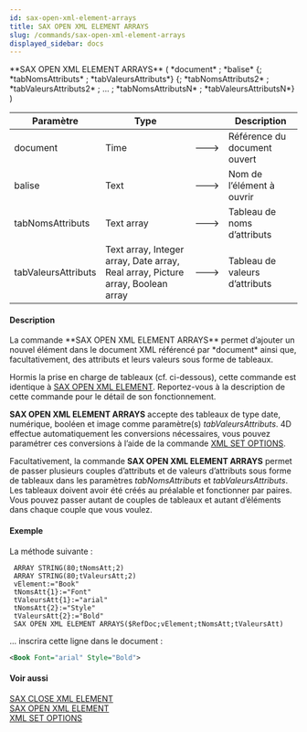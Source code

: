 ```yaml
---
id: sax-open-xml-element-arrays
title: SAX OPEN XML ELEMENT ARRAYS
slug: /commands/sax-open-xml-element-arrays
displayed_sidebar: docs
---
```


<!--REF #_command_.SAX OPEN XML ELEMENT ARRAYS.Syntax-->**SAX OPEN XML ELEMENT ARRAYS** ( *document* ; *balise* {; *tabNomsAttributs* ; *tabValeursAttributs*} {; *tabNomsAttributs2* ; *tabValeursAttributs2* ; ... ; *tabNomsAttributsN* ; *tabValeursAttributsN*} )<!-- END REF-->
<!--REF #_command_.SAX OPEN XML ELEMENT ARRAYS.Params-->
| Paramètre | Type |  | Description |
| --- | --- | --- | --- |
| document | Time | &#x1F852; | Référence du document ouvert |
| balise | Text | &#x1F852; | Nom de l’élément à ouvrir |
| tabNomsAttributs | Text array | &#x1F852; | Tableau de noms d’attributs |
| tabValeursAttributs | Text array, Integer array, Date array, Real array, Picture array, Boolean array | &#x1F852; | Tableau de valeurs d’attributs |

<!-- END REF-->

#### Description 

<!--REF #_command_.SAX OPEN XML ELEMENT ARRAYS.Summary-->La commande **SAX OPEN XML ELEMENT ARRAYS** permet d’ajouter un nouvel élément dans le document XML référencé par *document* ainsi que, facultativement, des attributs et leurs valeurs sous forme de tableaux.<!-- END REF--> 

Hormis la prise en charge de tableaux (cf. ci-dessous), cette commande est identique à [SAX OPEN XML ELEMENT](sax-open-xml-element.md). Reportez-vous à la description de cette commande pour le détail de son fonctionnement. 

**SAX OPEN XML ELEMENT ARRAYS** accepte des tableaux de type date, numérique, booléen et image comme paramètre(s) *tabValeursAttributs*. 4D effectue automatiquement les conversions nécessaires, vous pouvez paramétrer ces conversions à l’aide de la commande [XML SET OPTIONS](xml-set-options.md). 

Facultativement, la commande **SAX OPEN XML ELEMENT ARRAYS** permet de passer plusieurs couples d’attributs et de valeurs d’attributs sous forme de tableaux dans les paramètres *tabNomsAttributs* et *tabValeursAttributs*.   
Les tableaux doivent avoir été créés au préalable et fonctionner par paires. Vous pouvez passer autant de couples de tableaux et autant d’éléments dans chaque couple que vous voulez. 

#### Exemple 

La méthode suivante :

```4d
 ARRAY STRING(80;tNomsAtt;2)
 ARRAY STRING(80;tValeursAtt;2)
 vElement:="Book"
 tNomsAtt{1}:="Font"
 tValeursAtt{1}:="arial"
 tNomsAtt{2}:="Style"
 tValeursAtt{2}:="Bold"
 SAX OPEN XML ELEMENT ARRAYS($RefDoc;vElement;tNomsAtt;tValeursAtt)
```

... inscrira cette ligne dans le document : 

```XML
<Book Font="arial" Style="Bold">
```

#### Voir aussi 

[SAX CLOSE XML ELEMENT](sax-close-xml-element.md)  
[SAX OPEN XML ELEMENT](sax-open-xml-element.md)  
[XML SET OPTIONS](xml-set-options.md)  